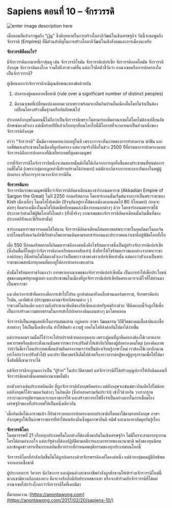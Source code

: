 Sapiens ตอนที่ 10 – จักรวรรดิ
===

![enter image description here](https://anontawong.files.wordpress.com/2017/02/20170220_sapiens10.png?w=676)

เมื่อตอนที่แล้วเราพูดถึง “[เงิน](https://anontawong.com/2017/02/12/sapiens-9/)” ซึ่งมีบทบาทในการสร้างโลภาภิวัฒน์ในเชิงเศรษฐกิจ วันนี้จะขอพูดถึง จักรรรดิ (Empires) ที่มีส่วนสำคัญในการสร้างโลกาภิวัฒน์ในเชิงสังคมและการเมืองนะครับ

**จักรวรรดิคืออะไร?**

มีจักรวรรดิมากมายที่เราคุ้นหู เช่น จักรวรรดิโรมัน จักรวรรดิเปอร์เซีย จักรวรรดิออตโตมัน จักรวรรดิอังกฤษ จักรวรรดิมองโกล รวมไปถึงราชวงศ์ฮั่น แต่อะไรคือตัวชี้วัดว่า อาณาเขตหรือการปกครองใดเป็นจักรวรรรดิ?

ผู้เขียนบอกว่าจักรวรรดิจะมีคุณลักษณะสองข้อด้วยกัน

1. ปกครองผู้คนหลายเชื้อชาติ (rule over a significant number of distinct peoples)

2. มีอาณาเขตที่เปลี่ยนแปลงตลอดเวลาเพราะพร้อมจะกลืนกินบ้านอื่นเมืองอื่นโดยไม่จำเป็นต้องเปลี่ยนโครงสร้างพื้นฐานหรืออัตลักษณ์ไป

ประเทศอังกฤษในตอนนี้ไม่ถือว่าเป็นจักรวรรดิเพราะไม่สามารถเพิ่มอาณาเขตได้โดยไม่ต้องเปลี่ยนอัตลักษณ์ของตัวเอง แต่เมื่อร้อยปีที่แล้วเกือบทุกที่บนโลกใบนี้มีโอกาสที่จะกลายมาเป็นส่วนหนึ่งของจักรวรรดิอังกฤษ

คำว่า “จักรวรรดิ” นั้นมีความหมายแง่ลบอยู่ในที เพราะเราจะเห็นภาพของการทำสงคราม ฆ่าฟัน และกดขี่ข่มเหงประชาชนในเมืองที่ถูกยึดครอง แต่ความจริงก็คือในช่วง 2500 ปีที่ผ่านมาการปกครองแบบจักรวรรดิคือการปกครองที่มีเสถียรภาพที่สุดของมนุษย์

การที่จักรวรรดิใดจักรวรรดิหนึ่งจะล่มสลายนั้นมักไม่ได้เกิดจากการลุกฮือขึ้นของประชาชนที่ทนต่อการกดขี่ไม่ได้ (เพราะกลุ่มกบฎเหล่านี้ปราบปรามได้ง่ายมาก) แต่มักจะเกิดจากการทะเลาะกันเองในหมู่ผู้ปกครอง หรือการรุกรานจากจักรวรรดิอื่น

**จักรวรรดิแรก**  
จักรวรรดิแรกของมนุษย์มีชื่อว่าจักรวรรดิอัคคาเดียนของซาร์กอนมหาราช (Akkadian Empire of Sargon the Great) ในปี 2250 ก่อนคริสตกาล โดยซาร์กอนนั้นเริ่มต้นจากการเป็นพระราชาของ Kish เมืองเล็กๆ ในเมโสโปเตเมีย (ปัจจุบันอยู่ทางใต้ของเมืองแบกแดดไป 80 กิโลเมตร) ก่อนจะค่อยๆ ยึดครองเมืองในเมโสโปเตเมียทั้งหมดและเมืองรอบนอกต่างๆ ด้วย โดยซาร์กอนมหาราชได้ประกาศว่าท่านได้ผู้ชิตโลกทั้งใบแล้ว (ทั้งที่จริงๆ อาณาเขตของจักรวรรดิอัคคาเดียนนั้นกินพื้นที่ของประเทศอิรักและซีเรียเท่านั้น)

ซาร์กอนมหาราชสวรรคตตได้ไม่นาน จักรวรรดิอัคคาเดียนก็ล่มสลายแต่พระราชาในยุคถัดมาในแคว้นบาบิโลนหรือแคว้นอัสซีเรียต่างก็พยายามเดินตามรอยซาร์กอนและประกาศตนว่าเขาคือผู้พิชิตโลกทั้งใบ

เมื่อ 550 ปีก่อนคริสตกาลก็เกิดมหาราชอีกองค์หนึ่งคือไซรัสมหาราชซึ่งเป็นผู้สร้างจักรวรรดิเปอร์เซีย (ซึ่งกินพื้นที่ใหญ่กว่าจักรวรรดิอาคาเรียนหลายสิบเท่า) สิ่งที่ทำให้ไซรัสมหาราชแตกต่างจากพระราชาองค์ก่อนๆ ก็คือท่านไม่ได้มองตัวเองว่าเป็นพระราชาของชาวเปอร์เซียเท่านั้น แต่มองว่าตัวเองเป็นพระราชาของพสกนิกรทุกคนที่ตกอยู่ใต้การปกครองของท่าน

ดังนั้นไซรัสมหาราชจึงมองว่า การขยายอาณาเขตของจักรวรรดิเปอร์เซียนั้น เป็นการทำไปเพื่อประโยชน์สุขของมนุษย์ทุกหมู่เหล่า และประชาชนในเมืองที่ถูกจักรวรรดิเปอร์เซียยึดครองควรจะดีใจที่ได้ท่านมาเป็นพระราชา

แนวคิดว่าการเข้ายึดครองคือการเข้าไปโปรด ถูกส่งต่อมายังอเล็กซานเดอร์มหาราช, จักรพรรดิแห่งโรมัน, เคาลีฟะห์ (ประมุขของอาณาจักรอิสลามต่าง ๆ )  
ราชวงศ์ในอินเดีย และรวมถึงประธานาธิบดีของรัสเซียและสหรัฐอเมริกาด้วย วิธีคิดแบบนี้จึงถูกใช้เพื่อเป็นการสร้างความชอบธรรมในการเข้าไปปกครองดินแดนต่างๆ มาโดยตลอด

จักรวรรดิเป็นเหตุผลหลักในการผสมผสาน กฎหมาย ภาษา วัฒนธรรม วิถีชีวิตของคนเชื้อชาติและเชื้อสายต่างๆ ให้เป็นเนื้อเดียวกัน ทำให้สินค้า ความรู้ เทคโนโลยีส่งต่อกันไปมาได้ง่ายขึ้น

แต่การหลอมรวมนั้นก็ใช่ว่าจะโปรยปรายด้วยดอกกุหลาบ เพราะผู้คนที่ถูกยึดครองต้องใช้เวลาหลายทศวรรษหรือแม้กระทั่งนานนับศตวรรษกว่าจะปรับตัวให้เข้ากับวิถีของผู้ปกครองคนใหม่ (ลองคิดภาพว่าถ้าวันนี้เราโดนประเทศเพื่อนบ้านยึดครองจนเราจำเป็นต้องเรียนรู้ภาษาใหม่ เราต้องใช้เวลาอีกนานเท่าไหร่กว่าจะปรับตัวได้) และประวัติศาสตร์ก็เต็มไปด้วยเรื่องราวการต่อสู้ของผู้ถูกรุกรานเพื่อให้ได้มาซึ่งสิทธิ์ที่เขาควรจะได้

แม้จักรวรรดิจะถูกมองว่าเป็น “ผู้ร้าย” ในประวัติศาสตร์ แต่จักรวรรดิก็ได้สร้างคุณูปการให้กับดินแดนที่จักรวรรดิเหล่านั้นเคยแผ่อาณาเขตไม่ถึง

ยกตัวอย่างเช่นประเทศอินเดีย ที่ถูกจักรวรรดิอังกฤษยึดครอง แม้อังกฤษจะเข่นฆ่ชาวอินเดียไปไม่น้อย แต่อังกฤษก็ได้รวมแคว้นต่างๆ ในอินเดีย (ซึ่งก่อสงครามกันประจำ) เข้าไว้ด้วยกัน วางรากฐานกระบวนการยุติธรรมและระบบราชการให้ และสร้างทางรถไฟซึ่งจำเป็นอย่างมากในการเชื่อมโยงเศรษฐกิจของทั้งประเทศให้เป็นหนึ่งเดียวกัน

้เมื่ออินเดียได้เอกราชแล้ว ก็ยังนำระบอบการปกครองแบบประชาธิปไตยมาใช้ตามรอยอังกฤษ ภาษาอังกฤษถูกใช้เป็นภาษาราชการที่ทำให้คนท้องถิ่นซึ่งพูดภาษาฮินดี ทมิฬ และมาลายาลัมคุยกันรู้เรื่อง

**จักรวรรดิโลก**  
ในศตวรรษที่ 21 เกือบทุกประเทศในโลกต่างก็ต้องพึ่งพากันในเชิงเศรษฐกิจ ไม่มีใครจะสามารถรุกรานใครได้ตามอำเภอใจ แต่ละรัฐต่างก็ต้องปฏิบัติตามกติการและมารยาทของนานาชาติ พลังของทุนนิยมและข้อมูลข่าวสารเป็นกระแสอันเชี่ยวกรากที่กำหนดพฤติกรรมของทุกประเทศบนโลกนี้

จักรวรรดิโลกที่กำลังเกิดขึ้นไม่ได้ถูกปกครองด้วยจักรพรรดิองค์ใดองค์หนึ่ง แต่ด้วยกลุ่มคนผู้มีอิทธิพลจากหลายเชื้อชาติ

ผู้ประกอบการ วิศวกร นักวิชาการ และผู้คนต่างสาขาอาชีพกำลังถูกชักชวนให้เข้าร่วมจักรวรรดิใหม่นี้ พวกเขามีทางเลือกสองทาง คือจะจงรักภักดีกับประเทศของเขา หรือจะเข้าร่วมกับจักรวรรดิที่ได้แผ่อาณาเขตไปกว้างไกลกว่าจักรวรรดิใดที่เคยมีมา


ที่มาบทความ :[https://anontawong.com](https://anontawong.com/2017/02/20/sapiens-10/)